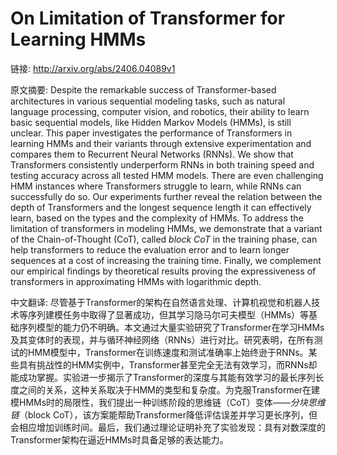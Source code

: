 # On Limitation of Transformer for Learning HMMs

链接: http://arxiv.org/abs/2406.04089v1

原文摘要:
Despite the remarkable success of Transformer-based architectures in various
sequential modeling tasks, such as natural language processing, computer
vision, and robotics, their ability to learn basic sequential models, like
Hidden Markov Models (HMMs), is still unclear. This paper investigates the
performance of Transformers in learning HMMs and their variants through
extensive experimentation and compares them to Recurrent Neural Networks
(RNNs). We show that Transformers consistently underperform RNNs in both
training speed and testing accuracy across all tested HMM models. There are
even challenging HMM instances where Transformers struggle to learn, while RNNs
can successfully do so. Our experiments further reveal the relation between the
depth of Transformers and the longest sequence length it can effectively learn,
based on the types and the complexity of HMMs. To address the limitation of
transformers in modeling HMMs, we demonstrate that a variant of the
Chain-of-Thought (CoT), called $\textit{block CoT}$ in the training phase, can
help transformers to reduce the evaluation error and to learn longer sequences
at a cost of increasing the training time. Finally, we complement our empirical
findings by theoretical results proving the expressiveness of transformers in
approximating HMMs with logarithmic depth.

中文翻译:
尽管基于Transformer的架构在自然语言处理、计算机视觉和机器人技术等序列建模任务中取得了显著成功，但其学习隐马尔可夫模型（HMMs）等基础序列模型的能力仍不明确。本文通过大量实验研究了Transformer在学习HMMs及其变体时的表现，并与循环神经网络（RNNs）进行对比。研究表明，在所有测试的HMM模型中，Transformer在训练速度和测试准确率上始终逊于RNNs。某些具有挑战性的HMM实例中，Transformer甚至完全无法有效学习，而RNNs却能成功掌握。实验进一步揭示了Transformer的深度与其能有效学习的最长序列长度之间的关系，这种关系取决于HMM的类型和复杂度。为克服Transformer在建模HMMs时的局限性，我们提出一种训练阶段的思维链（CoT）变体——$\textit{分块思维链}$（block CoT），该方案能帮助Transformer降低评估误差并学习更长序列，但会相应增加训练时间。最后，我们通过理论证明补充了实验发现：具有对数深度的Transformer架构在逼近HMMs时具备足够的表达能力。
